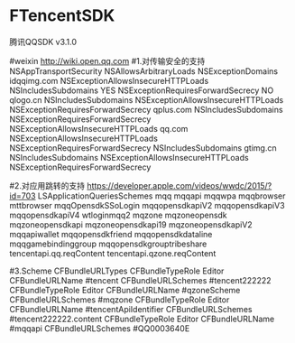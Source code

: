 # FTencentSDK
腾讯QQSDK v3.1.0

#weixin http://wiki.open.qq.com
#1.对传输安全的支持
<key>NSAppTransportSecurity</key>
<dict>
<key>NSAllowsArbitraryLoads</key>
<true/>
<key>NSExceptionDomains</key>
<dict>
<key>idqqimg.com</key>
<dict>
<key>NSExceptionAllowsInsecureHTTPLoads</key>
<true/>
<key>NSIncludesSubdomains</key>
<string>YES</string>
<key>NSExceptionRequiresForwardSecrecy</key>
<string>NO</string>
</dict>
<key>qlogo.cn</key>
<dict>
<key>NSIncludesSubdomains</key>
<true/>
<key>NSExceptionAllowsInsecureHTTPLoads</key>
<true/>
<key>NSExceptionRequiresForwardSecrecy</key>
<false/>
</dict>
<key>qplus.com</key>
<dict>
<key>NSIncludesSubdomains</key>
<true/>
<key>NSExceptionRequiresForwardSecrecy</key>
<false/>
<key>NSExceptionAllowsInsecureHTTPLoads</key>
<true/>
</dict>
<key>qq.com</key>
<dict>
<key>NSExceptionAllowsInsecureHTTPLoads</key>
<true/>
<key>NSExceptionRequiresForwardSecrecy</key>
<false/>
<key>NSIncludesSubdomains</key>
<true/>
</dict>
<key>gtimg.cn</key>
<dict>
<key>NSIncludesSubdomains</key>
<true/>
<key>NSExceptionAllowsInsecureHTTPLoads</key>
<true/>
<key>NSExceptionRequiresForwardSecrecy</key>
<false/>
</dict>
</dict>
</dict>

#2.对应用跳转的支持 https://developer.apple.com/videos/wwdc/2015/?id=703
<key>LSApplicationQueriesSchemes</key>
<array>
<string>mqq</string>
<string>mqqapi</string>
<string>mqqwpa</string>
<string>mqqbrowser</string>
<string>mttbrowser</string>
<string>mqqOpensdkSSoLogin</string>
<string>mqqopensdkapiV2</string>
<string>mqqopensdkapiV3</string>
<string>mqqopensdkapiV4</string>
<string>wtloginmqq2</string>
<string>mqzone</string>
<string>mqzoneopensdk</string>
<string>mqzoneopensdkapi</string>
<string>mqzoneopensdkapi19</string>
<string>mqzoneopensdkapiV2</string>
<string>mqqapiwallet</string>
<string>mqqopensdkfriend</string>
<string>mqqopensdkdataline</string>
<string>mqqgamebindinggroup</string>
<string>mqqopensdkgrouptribeshare</string>
<string>tencentapi.qq.reqContent</string>
<string>tencentapi.qzone.reqContent</string>
</array>

#3.Scheme
<key>CFBundleURLTypes</key>
<array>
<dict>
<key>CFBundleTypeRole</key>
<string>Editor</string>
<key>CFBundleURLName</key>
#<string>tencent</string>
<key>CFBundleURLSchemes</key>
<array>
#<string>tencent222222</string>
</array>
</dict>
<dict>
<key>CFBundleTypeRole</key>
<string>Editor</string>
<key>CFBundleURLName</key>
#<string>qzoneScheme</string>
<key>CFBundleURLSchemes</key>
<array>
#<string>mqzone</string>
</array>
</dict>
<dict>
<key>CFBundleTypeRole</key>
<string>Editor</string>
<key>CFBundleURLName</key>
#<string>tencentApiIdentifier</string>
<key>CFBundleURLSchemes</key>
<array>
#<string>tencent222222.content</string>
</array>
</dict>
<dict>
<key>CFBundleTypeRole</key>
<string>Editor</string>
<key>CFBundleURLName</key>
#<string>mqqapi</string>
<key>CFBundleURLSchemes</key>
<array>
#<string>QQ0003640E</string>
</array>
</dict>
</array>

